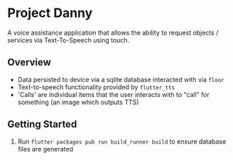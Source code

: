 # Project Danny

A voice assistance application that allows the ability to request objects / services 
via Text-To-Speech using touch.

## Overview

- Data persisted to device via a sqlite database interacted with via `floor`
- Text-to-speech functionality provided by `flutter_tts`
- 'Calls' are individual items that the user interacts with to "call" for something (an image which outputs TTS)

## Getting Started

1. Run `flutter packages pub run build_runner build` to ensure database files are generated
